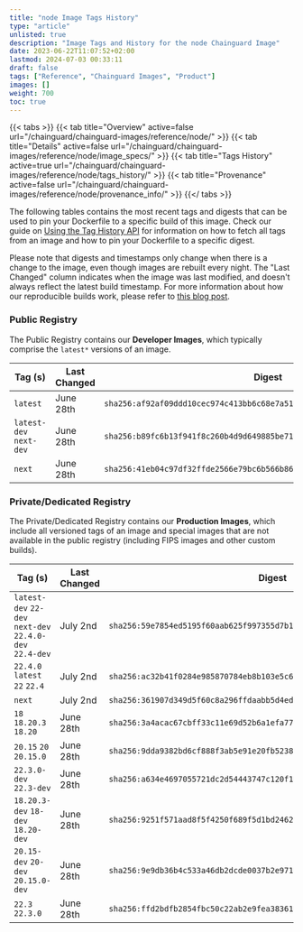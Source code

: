 ```yaml
---
title: "node Image Tags History"
type: "article"
unlisted: true
description: "Image Tags and History for the node Chainguard Image"
date: 2023-06-22T11:07:52+02:00
lastmod: 2024-07-03 00:33:11
draft: false
tags: ["Reference", "Chainguard Images", "Product"]
images: []
weight: 700
toc: true
---
```


{{< tabs >}}
{{< tab title="Overview" active=false url="/chainguard/chainguard-images/reference/node/" >}}
{{< tab title="Details" active=false url="/chainguard/chainguard-images/reference/node/image_specs/" >}}
{{< tab title="Tags History" active=true url="/chainguard/chainguard-images/reference/node/tags_history/" >}}
{{< tab title="Provenance" active=false url="/chainguard/chainguard-images/reference/node/provenance_info/" >}}
{{</ tabs >}}

The following tables contains the most recent tags and digests that can be used to pin your Dockerfile to a specific build of this image. Check our guide on [Using the Tag History API](/chainguard/chainguard-images/using-the-tag-history-api/) for information on how to fetch all tags from an image and how to pin your Dockerfile to a specific digest.

Please note that digests and timestamps only change when there is a change to the image, even though images are rebuilt every night. The "Last Changed" column indicates when the image was last modified, and doesn't always reflect the latest build timestamp. For more information about how our reproducible builds work, please refer to [this blog post](https://www.chainguard.dev/unchained/reproducing-chainguards-reproducible-image-builds).

### Public Registry
The Public Registry contains our **Developer Images**, which typically comprise the `latest*` versions of an image.

| Tag (s)                  | Last Changed | Digest                                                                    |
|--------------------------|--------------|---------------------------------------------------------------------------|
|  `latest`                | June 28th    | `sha256:af92af09ddd10cec974c413bb6c68e7a51f28f1a41b900b6270bf73266b897d1` |
|  `latest-dev` `next-dev` | June 28th    | `sha256:b89fc6b13f941f8c260b4d9d649885be71f45a497d2e3631ad1bf9ec2a8139a8` |
|  `next`                  | June 28th    | `sha256:41eb04c97df32ffde2566e79bc6b566b867b2bc60d26f67521f7ab047c86292f` |


### Private/Dedicated Registry
The Private/Dedicated Registry contains our **Production Images**, which include all versioned tags of an image and special images that are not available in the public registry (including FIPS images and other custom builds).

| Tag (s)                                                   | Last Changed | Digest                                                                    |
|-----------------------------------------------------------|--------------|---------------------------------------------------------------------------|
|  `latest-dev` `22-dev` `next-dev` `22.4.0-dev` `22.4-dev` | July 2nd     | `sha256:59e7854ed5195f60aab625f997355d7b1acd2f6ce289bf03fd847fbfc1ec6a7c` |
|  `22.4.0` `latest` `22` `22.4`                            | July 2nd     | `sha256:ac32b41f0284e985870784eb8b103e5c64d935b46f0332607851f9d6be276314` |
|  `next`                                                   | July 2nd     | `sha256:361907d349d5f60c8a296ffdaabb5d4edefdc9251b0b2b25f3c8b6c7dbb627f2` |
|  `18` `18.20.3` `18.20`                                   | June 28th    | `sha256:3a4acac67cbff33c11e69d52b6a1efa778b67970207470a6610544217f4b5bee` |
|  `20.15` `20` `20.15.0`                                   | June 28th    | `sha256:9dda9382bd6cf888f3ab5e91e20fb5238739d5ab2a85350c2651d3eb40b59dab` |
|  `22.3.0-dev` `22.3-dev`                                  | June 28th    | `sha256:a634e4697055721dc2d54443747c120f1ae9245bde800225ab9e56f8ca31e24e` |
|  `18.20.3-dev` `18-dev` `18.20-dev`                       | June 28th    | `sha256:9251f571aad8f5f4250f689f5d1bd24629ee83633dee051a66ee3a8b23964242` |
|  `20.15-dev` `20-dev` `20.15.0-dev`                       | June 28th    | `sha256:9e9db36b4c533a46db2dcde0037b2e971ee92573e84c48a7b482c8ba96cec72e` |
|  `22.3` `22.3.0`                                          | June 28th    | `sha256:ffd2bdfb2854fbc50c22ab2e9fea38361a9f9a6eccfa0418fb9d59241b1b76e3` |

